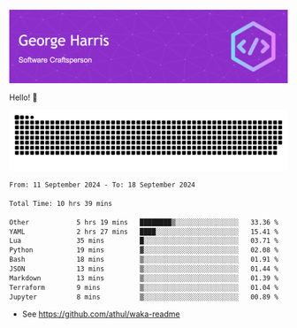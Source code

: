 ![img](./assets/github-header.png)

Hello! :wave:

<div align="center">
  <img  src="https://raw.githubusercontent.com/1999AZZAR/1999AZZAR/readme/resources/grid-snake.svg" alt="snake" />
</div>

<!--START_SECTION:waka-->

```txt
From: 11 September 2024 - To: 18 September 2024

Total Time: 10 hrs 39 mins

Other            5 hrs 19 mins   ████████▒░░░░░░░░░░░░░░░░   33.36 %
YAML             2 hrs 27 mins   ████░░░░░░░░░░░░░░░░░░░░░   15.41 %
Lua              35 mins         █░░░░░░░░░░░░░░░░░░░░░░░░   03.71 %
Python           19 mins         ▓░░░░░░░░░░░░░░░░░░░░░░░░   02.08 %
Bash             18 mins         ▒░░░░░░░░░░░░░░░░░░░░░░░░   01.91 %
JSON             13 mins         ▒░░░░░░░░░░░░░░░░░░░░░░░░   01.44 %
Markdown         13 mins         ▒░░░░░░░░░░░░░░░░░░░░░░░░   01.39 %
Terraform        9 mins          ▒░░░░░░░░░░░░░░░░░░░░░░░░   01.04 %
Jupyter          8 mins          ▒░░░░░░░░░░░░░░░░░░░░░░░░   00.89 %
```

<!--END_SECTION:waka-->

- See <https://github.com/athul/waka-readme>
